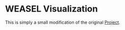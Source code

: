 # WEASEL Visualization

This is simply a small modification of the original [Project](https://github.com/patrickzib/SFA).

